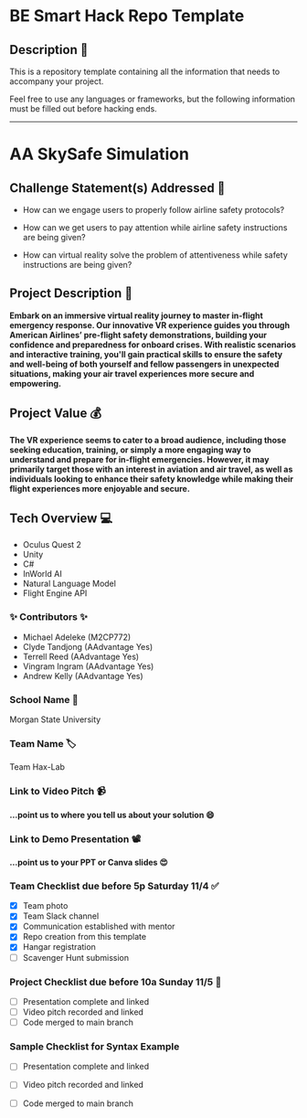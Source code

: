 # BE Smart Hack Repo Template

## Description 🚨 
This is a repository template containing all the information that needs to accompany your project.

Feel free to use any languages or frameworks, but the following information must be filled out before hacking ends.
___________
# AA SkySafe Simulation

## Challenge Statement(s) Addressed 🎯
* How can we engage users to properly follow airline safety protocols?

* How can we get users to pay attention while airline safety instructions are being given?

* How can virtual reality solve the problem of attentiveness while safety instructions are being given?


## Project Description 🤯
**Embark on an immersive virtual reality journey to master in-flight emergency response. Our innovative VR experience guides you through American Airlines’ pre-flight safety demonstrations, building your confidence and preparedness for onboard crises. With realistic scenarios and interactive training, you'll gain practical skills to ensure the safety and well-being of both yourself and fellow passengers in unexpected situations, making your air travel experiences more secure and empowering.**

## Project Value 💰
**The VR experience seems to cater to a broad audience, including those seeking education, training, or simply a more engaging way to understand and prepare for in-flight emergencies. However, it may primarily target those with an interest in aviation and air travel, as well as individuals looking to enhance their safety knowledge while making their flight experiences more enjoyable and secure.**


## Tech Overview 💻
* Oculus Quest 2
* Unity
* C#
* InWorld AI
* Natural Language Model
* Flight Engine API

### ✨ Contributors ✨
* Michael Adeleke (M2CP772)
* Clyde Tandjong (AAdvantage Yes)
* Terrell Reed (AAdvantage Yes)
* Vingram Ingram (AAdvantage Yes)
* Andrew Kelly (AAdvantage Yes)

### School Name 🏫
Morgan State University

### Team Name 🏷
Team Hax-Lab

### Link to Video Pitch 📹
**...point us to where you tell us about your solution 😄**

### Link to Demo Presentation 📽
**...point us to your PPT or Canva slides 😍**

### Team Checklist due before 5p Saturday 11/4 ✅
- [x] Team photo
- [x] Team Slack channel
- [x] Communication established with mentor
- [x] Repo creation from this template
- [x] Hangar registration
- [ ] Scavenger Hunt submission

### Project Checklist due before 10a Sunday 11/5 🏁
- [ ] Presentation complete and linked
- [ ] Video pitch recorded and linked
- [ ] Code merged to main branch

### Sample Checklist for Syntax Example 
- [ ] Presentation complete and linked
- [ ] Video pitch recorded and linked
- [ ] Code merged to main branch

